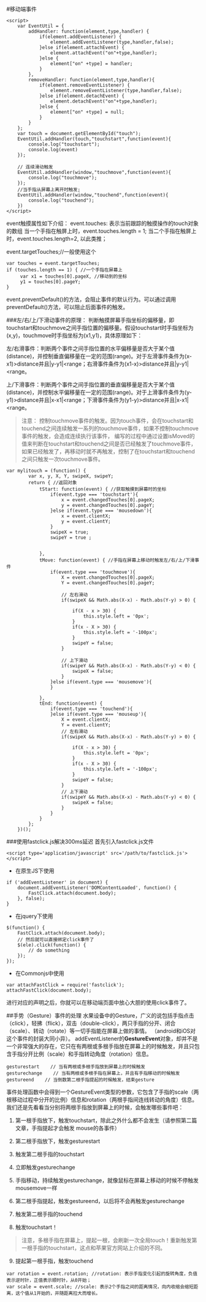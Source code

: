 #移动端事件
```
<script>
    var EventUtil = {
        addHandler: function(element,type,handler) {
            if(element.addEventListener) {
                element.addEventListener(type,handler,false);
            }else if(element.attachEvent) {
                element.attachEvent("on"+type,handler);
            }else {
                element["on" +type] = handler;
            }
        },
        removeHandler: function(element,type,handler){
            if(element.removeEventListener) {
                element.removeEventListener(type,handler,false);
            }else if(element.detachEvent) {
                element.detachEvent("on"+type,handler);
            }else {
                element["on" +type] = null;
            }
        }
    };
    var touch = document.getElementById("touch");
    EventUtil.addHandler(touch,"touchstart",function(event){
        console.log("touchstart");
        console.log(event)
    });

    // 连续滑动触发
    EventUtil.addHandler(window,"touchmove",function(event){
        console.log("touchmove");
    });
    //当手指从屏幕上离开时触发;
    EventUtil.addHandler(window,"touchend",function(event){
        console.log("touchend");
    })
</script>
```

event触摸属性如下介绍：
event.touches: 表示当前跟踪的触摸操作的touch对象的数组
当一个手指在触屏上时，event.touches.length = 1; 当二个手指在触屏上时，event.touches.length=2, 以此类推；

event.targetTouches;//一般使用这个
```
var touches = event.targetTouches;
if (touches.length == 1) { //一个手指在屏幕上
     var x1 = touches[0].pageX, //移动到的坐标
     y1 = touches[0].pageY;
}
```
event.preventDefault()的方法，会阻止事件的默认行为。可以通过调用preventDefault()方法，可以阻止后面事件的触发。

###左/右/上/下滑动事件的原理：
判断触摸屏幕手指坐标的偏移量，即touchstart和touchmove之间手指位置的偏移量。假设touchstart时手指坐标为(x,y)，touchmove时手指坐标为(x1,y1)，具体原理如下：

左/右滑事件：判断两个事件之间手指位置的水平偏移量是否大于某个值(distance)，并控制垂直偏移量在一定的范围(range)。对于左滑事件条件为(x-x1)>distance并且|y-y1|<range；右滑事件条件为(x1-x)>distance并且|y-y1|<range。
   
上/下滑事件：判断两个事件之间手指位置的垂直偏移量是否大于某个值(distance)，并控制水平偏移量在一定的范围(range)。对于上滑事件条件为(y-y1)>distance并且|x-x1|<range；下滑事件条件为(y1-y)>distance并且|x-x1|<range。

>注意：
控制touchmove事件的触发。因为touch事件，会在touchstart和touchend之间连续触发一系列的touchmove事件，如果不控制touchmove事件的触发，会造成连续执行该事件，
编写的过程中通过设置isMoved的值来判断在touchstart和touchend之间是否已经触发了touchmove事件，如果已经触发了，再移动时就不再触发，控制了在touchstart和touchend之间只触发一次touchmove事件。

```
var mylitouch = (function() {
        var x, y, X, Y, swipeX, swipeY;
        return { //返回对象
            tStart: function(event) { //获取触摸到屏幕时的坐标
                if(event.type === 'touchstart'){
                    x = event.changedTouches[0].pageX;
                    y = event.changedTouches[0].pageY;
                }else if(event.type === 'mousedown'){
                    x = event.clientX;
                    y = event.clientY;
                }
                swipeX = true;
                swipeY = true ;


            },
            tMove: function(event) { //手指在屏幕上移动时触发左/右/上/下滑事件
                if(event.type === 'touchmove'){
                    X = event.changedTouches[0].pageX;
                    Y = event.changedTouches[0].pageY;

                    // 左右滑动
                    if(swipeX && Math.abs(X-x) - Math.abs(Y-y) > 0) {

                        if(X - x > 30) {
                            this.style.left = '0px';
                        }
                        if(x - X > 30) {
                            this.style.left = '-100px';
                        }
                        swipeY = false;
                    }

                    // 上下滑动
                    if(swipeY && Math.abs(X-x) - Math.abs(Y-y) < 0) {
                        swipeX = false;
                    }
                }else if(event.type === 'mousemove'){
                }

            },
            tEnd: function(event) {
                if(event.type === 'touchend'){
                }else if(event.type === 'mouseup'){
                    X = event.clientX;
                    Y = event.clientY;
                    // 左右滑动
                    if(swipeX && Math.abs(X-x) - Math.abs(Y-y) > 0) {

                        if(X - x > 30) {
                            this.style.left = '0px';
                        }
                        if(x - X > 30) {
                            this.style.left = '-100px';
                        }
                        swipeY = false;
                    }
                    // 上下滑动
                    if(swipeY && Math.abs(X-x) - Math.abs(Y-y) < 0) {
                        swipeX = false;
                    }
                }
            }
        };
    })();
```
###使用fastclick.js解决300ms延迟
首先引入fastclick.js文件
```
<script type='application/javascript' src='/path/to/fastclick.js'></script>
```
* 在原生JS下使用
```
if ('addEventListener' in document) {
    document.addEventListener('DOMContentLoaded', function() {
        FastClick.attach(document.body);
    }, false);
}
```

* 在jquery下使用
```
$(function() {
    FastClick.attach(document.body);
    // 然后就可以直接绑定click事件了
    $(ele).click(function() {
        // do something
    });
});
```

* 在Commonjs中使用
```
var attachFastClick = require('fastclick');
attachFastClick(document.body);
```
进行对应的声明之后，你就可以在移动端页面中放心大胆的使用click事件了。

##手势（Gesture）事件的处理
水果设备中的Gesture，广义的说包括手指点击（click），轻拂（flick），双击（double-click），两只手指的分开、闭合（scale）、转动（rotate）等一切手指能在屏幕上做的事情。
（android和iOS对这个事件的封装大同小异）。
addEventListener的**GestureEvent**对象，却并不是一个非常强大的存在，它只在有两根或多根手指放在屏幕上的时候触发，并且只包含手指分开比例（scale）和手指转动角度（rotation）信息。
```
gesturestart    // 当有两根或多根手指放到屏幕上的时候触发 
gesturechange    // 当有两根或多根手指在屏幕上，并且有手指移动的时候触发 
gestureend    // 当倒数第二根手指提起的时候触发，结束gesture 
```
事件处理函数中会得到一个GestureEvent类型的参数，它包含了手指的scale（两根移动过程中分开的比例）信息和rotation（两根手指间连线转动的角度）信息。 
我们还是先看看当分别将两根手指放到屏幕上的时候，会触发哪些事件吧： 

1. 第一根手指放下，触发touchstart，除此之外什么都不会发生（请参照第二篇文章，手指提起才会触发
mouse的各事件） 

2. 第二根手指放下，触发gesturestart 

3. 触发第二根手指的touchstart 

4. 立即触发gesturechange 

5. 手指移动，持续触发gesturechange，就像鼠标在屏幕上移动的时候不停触发mousemove一样 

6. 第二根手指提起，触发gestureend，以后将不会再触发gesturechange 

7. 触发第二根手指的touchend 

8. 触发touchstart！
> 注意，多根手指在屏幕上，提起一根，会刷新一次全局touch！重新触发第一根手指的touchstart，这点和苹果官方网站上介绍的不同。 

9. 提起第一根手指，触发touchend 

```
var rotation = event.rotation; //rotation: 表示手指变化引起的旋转角度，负值表示逆时针，正值表示顺时针，从0开始；
var scale = event.scale; //scale: 表示2个手指之间的距离情况，向内收缩会缩短距离，这个值从1开始的，并随距离拉大而增长。
```


